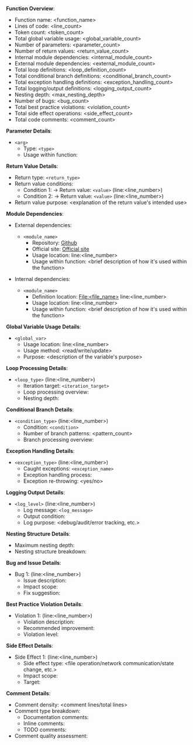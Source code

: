 **Function Overview**:

- Function name: <function_name>
- Lines of code: <line_count>
- Token count: <token_count>
- Total global variable usage: <global_variable_count>
- Number of parameters: <parameter_count>
- Number of return values: <return_value_count>
- Internal module dependencies: <internal_module_count>
- External module dependencies: <external_module_count>
- Total loop definitions: <loop_definition_count>
- Total conditional branch definitions: <conditional_branch_count>
- Total exception handling definitions: <exception_handling_count>
- Total logging/output definitions: <logging_output_count>
- Nesting depth: <max_nesting_depth>
- Number of bugs: <bug_count>
- Total best practice violations: <violation_count>
- Total side effect operations: <side_effect_count>
- Total code comments: <comment_count>

**Parameter Details**:

- `<arg>`
  - Type: `<type>`
  - Usage within function: <detailed explanation of how the parameter is used>

**Return Value Details**:

- Return type: `<return_type>`
- Return value conditions:
  - Condition 1: <condition> → Return value: `<value>` (line:<line_number>)
  - Condition 2: <condition> → Return value: `<value>` (line:<line_number>)
- Return value purpose: <explanation of the return value's intended use>

**Module Dependencies**:

- External dependencies:

  - `<module_name>`
    - Repository: [Github](http://github.com/{url})
    - Official site: [Official site](http://{url})
    - Usage location: line:<line_number>
    - Usage within function: <brief description of how it's used within the function>

- Internal dependencies:
  - `<module_name>`
    - Definition location: [File:<file_name>](./path/to/file) line:<line_number>
    - Usage location: line:<line_number>
    - Usage within function: <brief description of how it's used within the function>

**Global Variable Usage Details**:

- `<global_var>`
  - Usage location: line:<line_number>
  - Usage method: <read/write/update>
  - Purpose: <description of the variable's purpose>

**Loop Processing Details**:

- `<loop_type>` (line:<line_number>)
  - Iteration target: `<iteration_target>`
  - Loop processing overview: <description of processing within the loop>
  - Nesting depth: <depth>

**Conditional Branch Details**:

- `<condition_type>` (line:<line_number>)
  - Condition: `<condition>`
  - Number of branch patterns: <pattern_count>
  - Branch processing overview: <description of processing in each branch>

**Exception Handling Details**:

- `<exception_type>` (line:<line_number>)
  - Caught exceptions: `<exception_name>`
  - Exception handling process: <description of exception handling>
  - Exception re-throwing: <yes/no>

**Logging Output Details**:

- `<log_level>` (line:<line_number>)
  - Log message: `<log_message>`
  - Output condition: <condition for log output>
  - Log purpose: <debug/audit/error tracking, etc.>

**Nesting Structure Details**:

- Maximum nesting depth: <depth>
- Nesting structure breakdown:

<ASCII art visualization of nesting structure>

**Bug and Issue Details**:

- Bug 1: (line:<line_number>)
  - Issue description: <detailed bug description>
  - Impact scope: <impact of the bug>
  - Fix suggestion: <suggested fix method>

**Best Practice Violation Details**:

- Violation 1: (line:<line_number>)
  - Violation description: <detailed violation description>
  - Recommended improvement: <improvement suggestion>
  - Violation level: <severity level>

**Side Effect Details**:

- Side Effect 1: (line:<line_number>)
  - Side effect type: <file operation/network communication/state change, etc.>
  - Impact scope: <impact of the side effect>
  - Target: <resource affected by the side effect>

**Comment Details**:

- Comment density: <comment lines/total lines>
- Comment type breakdown:
  - Documentation comments: <count>
  - Inline comments: <count>
  - TODO comments: <count>
- Comment quality assessment: <evaluation of comment usefulness>
